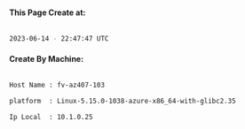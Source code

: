 
   
#### This Page Create at:

```bash

2023-06-14 - 22:47:47 UTC

```

#### Create By Machine:

```bash

Host Name : fv-az407-103

platform  : Linux-5.15.0-1038-azure-x86_64-with-glibc2.35

Ip Local  : 10.1.0.25

```

